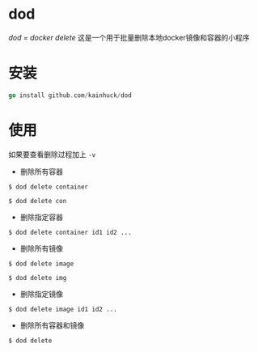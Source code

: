 # dod
*dod = docker delete*
这是一个用于批量删除本地docker镜像和容器的小程序

# 安装
```go
go install github.com/kainhuck/dod
```

# 使用

如果要查看删除过程加上 `-v`

- 删除所有容器
```shell
$ dod delete container
```
```shell
$ dod delete con
```

- 删除指定容器
```shell
$ dod delete container id1 id2 ...
```

- 删除所有镜像
```shell
$ dod delete image
```
```shell
$ dod delete img
```

- 删除指定镜像
```shell
$ dod delete image id1 id2 ...
```

- 删除所有容器和镜像
```shell
$ dod delete
```